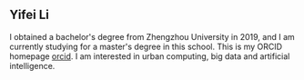 ## Yifei Li

I obtained a bachelor's degree from Zhengzhou University in 2019, and I am currently studying for a master's degree in this school. This is my ORCID homepage [orcid](https://orcid.org/0000-0001-6238-8176). I am interested in urban computing, big data and artificial intelligence.
